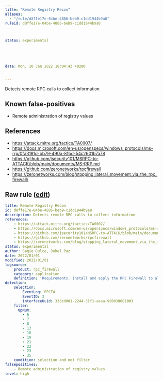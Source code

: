 ```yaml
---
title: "Remote Registry Recon"
aliases:
  - "/rule/d8ffe17e-04be-4886-beb9-c1dd1944b9a8"
ruleid: d8ffe17e-04be-4886-beb9-c1dd1944b9a8



status: experimental





date: Mon, 10 Jan 2022 18:04:43 +0200


---
```


Detects remote RPC calls to collect information

<!--more-->


## Known false-positives

* Remote administration of registry values



## References

* https://attack.mitre.org/tactics/TA0007/
* https://docs.microsoft.com/en-us/openspecs/windows_protocols/ms-rrp/0fa3191d-bb79-490a-81bd-54c2601b7a78
* https://github.com/jsecurity101/MSRPC-to-ATTACK/blob/main/documents/MS-RRP.md
* https://github.com/zeronetworks/rpcfirewall
* https://zeronetworks.com/blog/stopping_lateral_movement_via_the_rpc_firewall/


## Raw rule ([edit](https://github.com/SigmaHQ/sigma/edit/master/rules/application/rpc_firewall/rpc_firewall_remote_registry_recon.yml))
```yaml
title: Remote Registry Recon
id: d8ffe17e-04be-4886-beb9-c1dd1944b9a8
description: Detects remote RPC calls to collect information
references:
    - https://attack.mitre.org/tactics/TA0007/
    - https://docs.microsoft.com/en-us/openspecs/windows_protocols/ms-rrp/0fa3191d-bb79-490a-81bd-54c2601b7a78
    - https://github.com/jsecurity101/MSRPC-to-ATTACK/blob/main/documents/MS-RRP.md
    - https://github.com/zeronetworks/rpcfirewall
    - https://zeronetworks.com/blog/stopping_lateral_movement_via_the_rpc_firewall/
status: experimental
author: Sagie Dulce, Dekel Paz
date: 2022/01/01
modified: 2022/01/01
logsource:
    product: rpc_firewall
    category: application
    definition: 'Requirements: install and apply the RPC Firewall to all processes with "audit:true action:block uuid:338cd001-2244-31f1-aaaa-900038001003"'
detection:
    selection:
        EventLog: RPCFW
        EventID: 3
        InterfaceUuid: 338cd001-2244-31f1-aaaa-900038001003
    filter:
      OpNum:
        - 6
        - 7
        - 8
        - 13
        - 18
        - 19
        - 21
        - 22
        - 23
        - 35
    condition: selection and not filter
falsepositives:
    - Remote administration of registry values
level: high

```
